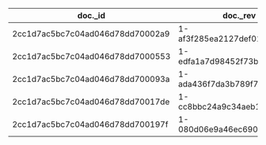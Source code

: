 | doc._id                          | doc._rev                     | doc.name | doc.rank | id                  | key                 | value.rev           |
|----------------------------------|------------------------------|----------|----------|---------------------|---------------------|---------------------|
| 2cc1d7ac5bc7c04ad046d78dd70002a9 | 1-af3f285ea2127def01455c9... | Alice    | 4        | 2cc1d7ac5bc7c04a... | 2cc1d7ac5bc7c04a... | 1-af3f285ea2127d... |
| 2cc1d7ac5bc7c04ad046d78dd7000553 | 1-edfa1a7d98452f73bd02ed0... | Bob      | 1        | 2cc1d7ac5bc7c04a... | 2cc1d7ac5bc7c04a... | 1-edfa1a7d98452f... |
| 2cc1d7ac5bc7c04ad046d78dd700093a | 1-ada436f7da3b789f753ee9b... | Chuck    | 3        | 2cc1d7ac5bc7c04a... | 2cc1d7ac5bc7c04a... | 1-ada436f7da3b78... |
| 2cc1d7ac5bc7c04ad046d78dd70017de | 1-cc8bbc24a9c34aeb1f9959d... | David    | 2        | 2cc1d7ac5bc7c04a... | 2cc1d7ac5bc7c04a... | 1-cc8bbc24a9c34a... |
| 2cc1d7ac5bc7c04ad046d78dd700197f | 1-080d06e9a46ec6901542970... | Eve      | 5        | 2cc1d7ac5bc7c04a... | 2cc1d7ac5bc7c04a... | 1-080d06e9a46ec6... |

